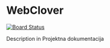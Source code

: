 # WebClover

[![Board Status](https://dev.azure.com/dakenzi97/01c2902e-59ee-433b-aa35-c40b021d674a/09380402-6d26-4f33-9bb5-8b83e83e272a/_apis/work/boardbadge/fb528986-8ca7-489e-94e9-fdd74a1cb627)](https://dev.azure.com/ceranicdavid/WebClover/_boards/board/t/WebClover%20Team/Backlog%20items)

Description in Projektna dokumentacija